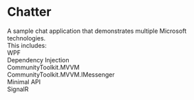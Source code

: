 # Chatter
A sample chat application that demonstrates multiple Microsoft technologies.<br/>
This includes:<br/>
WPF<br/>
Dependency Injection<br/>
CommunityToolkit.MVVM<br/>
CommunityToolkit.MVVM.IMessenger<br/>
Minimal API<br/>
SignalR<br/>
